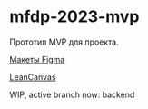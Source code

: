 # mfdp-2023-mvp
Прототип MVP для проекта.

[Макеты Figma](https://www.figma.com/file/UDO1ksG3vVUUHI131DGGCC/MFDP?type=design&node-id=0%3A1&t=tSmyiOsMtYIueP19-1)

[LeanCanvas](https://www.notion.so/Lean-Canvas-5d9968e55be04d7288cda83e4c5567f6)


WIP, active branch now: backend

